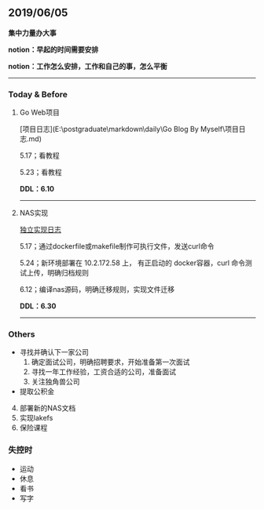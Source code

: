 ## 2019/06/05

**集中力量办大事**

**notion：早起的时间需要安排**

**notion：工作怎么安排，工作和自己的事，怎么平衡**

---

### Today & Before

1. Go Web项目

   [项目日志](E:\postgraduate\markdown\daily\Go Blog By Myself\项目日志.md)

   5.17；看教程

   5.23；看教程

   **DDL：6.10**

   ---

2. NAS实现

   [独立实现日志](E:\postgraduate\markdown\daily\lakefs\lakefs独立实现计划.md)

   5.17；通过dockerfile或makefile制作可执行文件，发送curl命令

   5.24；新环境部署在 10.2.172.58 上， 有正启动的 docker容器，curl 命令测试上传，明确归档规则

   6.12；编译nas源码，明确迁移规则，实现文件迁移

   **DDL：6.30**

   ---


### Others

- 寻找并确认下一家公司
  1. 确定面试公司，明确招聘要求，开始准备第一次面试
  2. 寻找一年工作经验，工资合适的公司，准备面试
  3. 关注独角兽公司
- 提取公积金 



4. 部署新的NAS文档
6. 实现lakefs
3. 保险课程



### 失控时

+ 运动
+ 休息
+ 看书
+ 写字